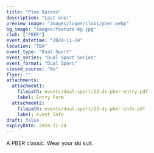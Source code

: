 ```yaml
---
title: "Pine Barons"
description: "Last one!"
preview_image: "images/logos/clubs/pber.webp"
bg_image: "images/feature-bg.jpg"
club: ["PBER"]
event_datetime: "2024-11-24"
location: "TBA"
event_type: "Dual Sport"
event_series: "Dual Sport Series"
event_format: "Dual Sport"
closed_course: "No"
flyer: ""
attachments:
  attachment1:
    filepath: events/dual-sport/23-ds-pber-entry.pdf
    label: Entry Form
  attachment2:
    filepath: events/dual-sport/23-ds-pber-info.pdf
    label: Event Info
draft: false
expiryDate: 2024-11-24
---
```


A PBER classic. Wear your ski suit.